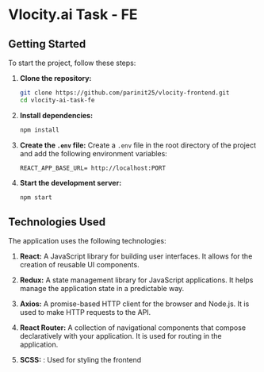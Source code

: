 # Vlocity.ai Task - FE

## Getting Started

To start the project, follow these steps:

1. **Clone the repository:**

   ```bash
   git clone https://github.com/parinit25/vlocity-frontend.git
   cd vlocity-ai-task-fe
   ```

2. **Install dependencies:**

   ```bash
   npm install
   ```

3. **Create the `.env` file:**
   Create a `.env` file in the root directory of the project and add the following environment variables:

   ```plaintext
   REACT_APP_BASE_URL= http://localhost:PORT
   ```

4. **Start the development server:**
   ```bash
   npm start
   ```

## Technologies Used

The application uses the following technologies:

1. **React:** A JavaScript library for building user interfaces. It allows for the creation of reusable UI components.

2. **Redux:** A state management library for JavaScript applications. It helps manage the application state in a predictable way.

3. **Axios:** A promise-based HTTP client for the browser and Node.js. It is used to make HTTP requests to the API.

4. **React Router:** A collection of navigational components that compose declaratively with your application. It is used for routing in the application.

5. **SCSS:** : Used for styling the frontend
